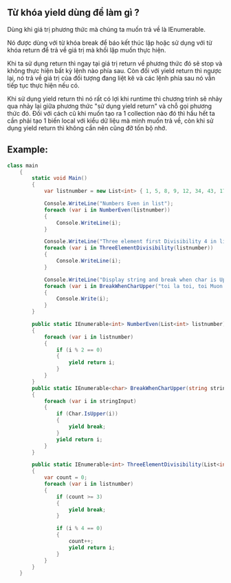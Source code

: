## Từ khóa yield dùng để làm gì ?
Dùng khi giá trị phương thức mà chúng ta muốn trả về là IEnumerable. 

Nó được dùng với từ khóa break để báo kết thúc lặp hoặc sử dụng với từ khóa return để trả về giá trị mà khối lặp muốn thực hiện.

Khi ta sử dụng return thì ngay tại giá trị return về phương thức đó sẽ stop và không thực hiện bất kỳ lệnh nào phía sau. Còn đối với yield return thì ngược lại, nó trả về giá trị của đối tượng đang liệt kê và các lệnh phía sau nó vẫn tiếp tục thực hiện nếu có.

Khi sử dụng yield return thì nó rất có lợi khi runtime thì chương trình sẽ nhảy qua nhảy lại giữa phương thức "sử dụng yield return" và chỗ gọi phương thức đó. Đối với cách cũ khi muốn tạo ra 1 collection nào đó thì hầu hết ta cần phải tạo 1 biến local với kiểu dữ liệu mà mình muốn trả về, còn khi sử dụng yield return thì không cần nên cũng đỡ tốn bộ nhớ.
## Example:
```` cs
class main
    {
        static void Main()
        {
            var listnumber = new List<int> { 1, 5, 8, 9, 12, 34, 43, 17, 656, 232, 264, 18, 92, 19 };

            Console.WriteLine("Numbers Even in list");
            foreach (var i in NumberEven(listnumber))
            {
                Console.WriteLine(i);
            }

            Console.WriteLine("Three element first Divisibility 4 in list");
            foreach (var i in ThreeElementDivisibility(listnumber))
            {
                Console.WriteLine(i);
            }

            Console.WriteLine("Display string and break when char is Upper");
            foreach (var i in BreakWhenCharUpper("toi la toi, toi Muon mai la toi"))
            {
                Console.Write(i);
            }
        }

        public static IEnumerable<int> NumberEven(List<int> listnumber)
        {
            foreach (var i in listnumber)
            {
                if (i % 2 == 0)
                {
                    yield return i;
                }
            }
        }
        public static IEnumerable<char> BreakWhenCharUpper(string stringInput)
        {
            foreach (var i in stringInput)
            {
                if (Char.IsUpper(i))
                {
                    yield break;
                }
                yield return i;
            }
        }

        public static IEnumerable<int> ThreeElementDivisibility(List<int> listnumber)
        {
            var count = 0;
            foreach (var i in listnumber)
            {
                if (count >= 3)
                {
                    yield break;
                }

                if (i % 4 == 0)
                {
                    count++;
                    yield return i;
                }
            }
        }
    }
````
